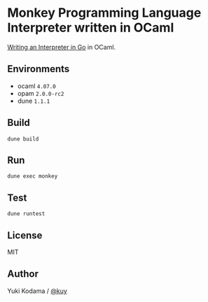 # Monkey Programming Language Interpreter written in OCaml

[Writing an Interpreter in Go](https://interpreterbook.com/) in OCaml.

## Environments

- ocaml `4.07.0`
- opam `2.0.0-rc2`
- dune `1.1.1`

## Build

```
dune build
```

## Run

```
dune exec monkey
```

## Test

```
dune runtest
```

## License

MIT

## Author

Yuki Kodama / [@kuy](https://twitter.com/kuy)
